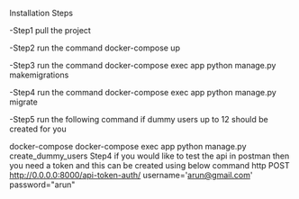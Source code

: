 Installation Steps

-Step1 pull the project

-Step2 run the command docker-compose up

-Step3 run the command docker-compose exec app python manage.py makemigrations

-Step4 run the command docker-compose exec app python manage.py migrate

-Step5 run the following command if dummy users up to 12 should be created for you

docker-compose  docker-compose exec app python manage.py create_dummy_users
Step4 if you would like to test the api in postman then you need a token and this can be created using below command
http POST http://0.0.0.0:8000/api-token-auth/ username='arun@gmail.com' password="arun"
